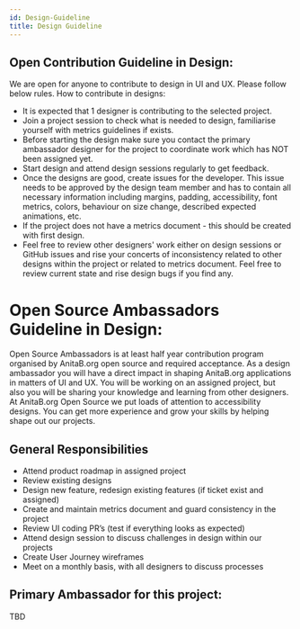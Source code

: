```yaml
---
id: Design-Guideline
title: Design Guideline
---
```


## Open Contribution Guideline in Design:

We are open for anyone to contribute to design in UI and UX. Please follow below rules.
How to contribute in designs:
* It is expected that 1 designer is contributing to the selected project.
* Join a project session to check what is needed to design, familiarise yourself with metrics guidelines if exists.
* Before starting the design make sure you contact the primary ambassador designer for the project to coordinate work which has NOT been assigned yet.
* Start design and attend design sessions regularly to get feedback.
* Once the designs are good, create issues for the developer. This issue needs to be approved by the design team member and has to contain all necessary information including margins, padding, accessibility, font metrics, colors, behaviour on size change, described expected animations, etc.
* If the project does not have a metrics document - this should be created with first design.
* Feel free to review other designers' work either on design sessions or GitHub issues and rise your concerts of inconsistency related to other designs within the project or related to metrics document. Feel free to review current state and rise design bugs if you find any.


# Open Source Ambassadors Guideline in Design:

Open Source Ambassadors is at least half year contribution program organised by AnitaB.org open source and required acceptance. As a design ambassador you will have a direct impact in shaping AnitaB.org applications in matters of UI and UX. You will be working on an assigned project, but also you will be sharing your knowledge and learning from other designers. At AnitaB.org Open Source we put loads of attention to accessibility designs. You can get more experience and grow your skills by helping shape out our projects.

## General Responsibilities

* Attend product roadmap in assigned project
* Review existing designs
* Design new feature, redesign existing features (if ticket exist and assigned)
* Create and maintain metrics document and guard consistency in the project
* Review UI coding PR’s (test if everything looks as expected)
* Attend design session to discuss challenges in design within our projects
* Create User Journey wireframes
* Meet on a monthly basis, with all designers to discuss processes


## Primary Ambassador for this project:

TBD